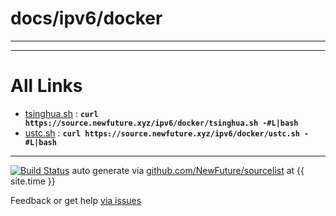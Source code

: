 
# docs/ipv6/docker
---



---

# All Links

* [tsinghua.sh](tsinghua.sh) : **`curl https://source.newfuture.xyz/ipv6/docker/tsinghua.sh -#L|bash`** 
* [ustc.sh](ustc.sh) : **`curl https://source.newfuture.xyz/ipv6/docker/ustc.sh -#L|bash`** 

---

[![Build Status](https://travis-ci.org/NewFuture/sourcelist.svg?branch=master)](https://travis-ci.org/NewFuture/sourcelist)
auto generate via [github.com/NewFuture/sourcelist](https://github.com/NewFuture/sourcelist) at {{ site.time }}

Feedback or get help [via issues](https://github.com/NewFuture/sourcelist/issues)
